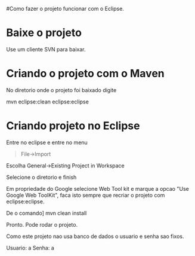 #Como fazer o projeto funcionar com o Eclipse.

# Baixe o projeto #

Use um cliente SVN para baixar.


# Criando o projeto com o Maven #

No diretorio onde o projeto foi baixado digite

mvn eclipse:clean eclipse:eclipse


# Criando projeto no Eclipse #

Entre no eclipse e entre no menu

> File->Import

Escolha General->Existing Project in Workspace

Selecione o diretorio e finish

Em propriedade do Google selecione Web Tool kit e marque a opcao "Use Google Web ToolKit", faca isto sempre que recriar o projeto com eclipse:eclipse.

De o comando]
mvn clean install

Pronto. Pode rodar o projeto.

Como este projeto nao usa banco de dados o usuario e senha sao fixos.

Usuario: a
Senha: a